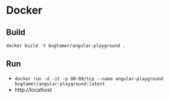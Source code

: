 # Docker

## Build

`docker build -t bugtamer/angular-playground .`

## Run

- `docker run -d -it -p 80:80/tcp --name angular-playground bugtamer/angular-playground:latest`
- http://localhost
